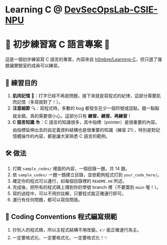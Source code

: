 # Learning C @ [DevSecOpsLab-CSIE-NPU](https://devsecopslab-csie-npu.github.io)

# 🎉 初步練習寫 C 語言專案 🎉

這是一個初步練習寫 C 語言的專案，內容來自 [h0mbre/Learning-C](https://github.com/h0mbre/Learning-C)，但只選了幾題讓實驗室的成員可以練習。

## 🎯 練習目的

1. **肌肉記憶** 💪：打字已經不再是問題，接下來就是寫程式的紀律，這部分需要肌肉記憶（多寫就對了！）。
2. **注意細節** 🔍：寫程式時，多數的 bug 都發生在少一個符號或逗點，錯一點點就全錯，真的需要很小心。這部分只有 **練習、練習、再練習**！
3. **C 語言知識** 📚：C 語言的知識很多，其中指標（pointer）是很重要的內容。由指標延伸出去的自定義資料結構也是很重要的知識（練習 21），特別是對記憶體操作的內容，都是讓大家熟悉 C 語言的範例。

## 🛠️ 做法

1. 打開 `sample_codes/` 裡面的內容，一個目錄一題，共 14 題。
2. 依 `sample_codes/` 一題一題建立目錄，並依範例程式打到 `your_code_here/`。
3. 確定你的程式可以運行，如每個目錄裡的 `README.md` 所述。
4. 完成後，把所有的程式碼上傳到你的學號 branch 裡（不要蓋到 `main` 喔！）。
5. 寫的過程中，可以不用抄註解，只要程式能正確運行即可。
6. 運行有任何問題，都可以寫信問我。

## 📝 Coding Conventions 程式編寫規範

1. 抄別人的程式碼，所以主程式結構不用改變。👉 能正確運行為主。
2. 一定要格式化、一定要格式化、一定要格式化！✨

